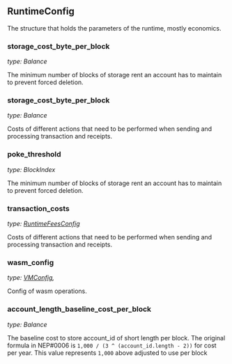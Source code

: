 
## RuntimeConfig

The structure that holds the parameters of the runtime, mostly economics.

### storage_cost_byte_per_block

_type: Balance_

The minimum number of blocks of storage rent an account has to maintain to prevent forced deletion.

### storage_cost_byte_per_block

_type: Balance_

Costs of different actions that need to be performed when sending and processing transaction
and receipts.

### poke_threshold

_type: BlockIndex_

The minimum number of blocks of storage rent an account has to maintain to prevent forced deletion.

### transaction_costs

_type: [RuntimeFeesConfig](RuntimeFeeConfig.md)_

Costs of different actions that need to be performed when sending and processing transaction and receipts.

### wasm_config

_type: [VMConfig](VMConfig.md),_

Config of wasm operations.

### account_length_baseline_cost_per_block

_type: Balance_

The baseline cost to store account_id of short length per block.
The original formula in NEP#0006 is `1,000 / (3 ^ (account_id.length - 2))` for cost per year.
This value represents `1,000` above adjusted to use per block

